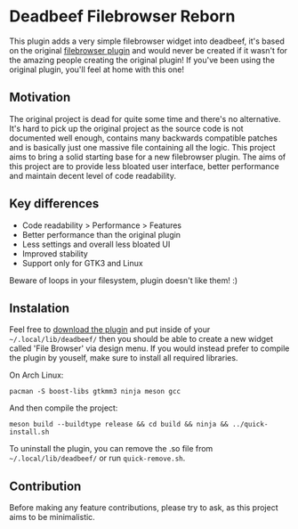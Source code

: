 # Deadbeef Filebrowser Reborn

This plugin adds a very simple filebrowser widget into deadbeef, it's based on the original [filebrowser plugin](https://gitlab.com/zykure/deadbeef-fb) and would never be created if it wasn't for the amazing people creating the original plugin! If you've been using the original plugin, you'll feel at home with this one!

## Motivation

The original project is dead for quite some time and there's no alternative. It's hard to pick up the original project as the source code is not documented well enough, contains many backwards compatible patches and is basically just one massive file containing all the logic. This project aims to bring a solid starting base for a new filebrowser plugin. The aims of this project are to provide less bloated user interface, better performance and maintain decent level of code readability.

## Key differences

- Code readability > Performance > Features
- Better performance than the original plugin
- Less settings and overall less bloated UI
- Improved stability
- Support only for GTK3 and Linux

Beware of loops in your filesystem, plugin doesn't like them! :)

## Instalation

Feel free to [download the plugin](https://github.com/duzda/deadbeef-filebrowser-reborn/releases) and put inside of your 
``` ~/.local/lib/deadbeef/ ```
then you should be able to create a new widget called 'File Browser' via design menu. If you would instead prefer to compile the plugin by youself, make sure to install all required libraries.

On Arch Linux:

``` pacman -S boost-libs gtkmm3 ninja meson gcc ```

And then compile the project:

``` meson build --buildtype release && cd build && ninja && ../quick-install.sh ```

To uninstall the plugin, you can remove the .so file from ``` ~/.local/lib/deadbeef/ ``` or run ``` quick-remove.sh ```.

## Contribution

Before making any feature contributions, please try to ask, as this project aims to be minimalistic.